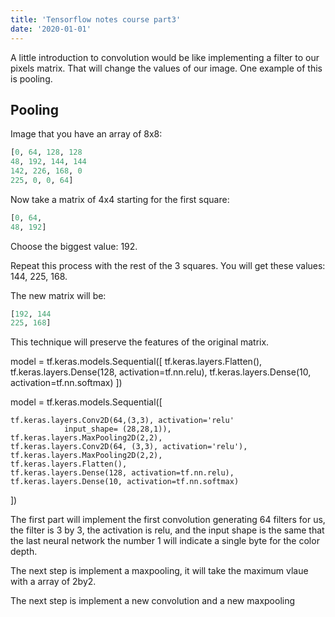 ```yaml
---
title: 'Tensorflow notes course part3'
date: '2020-01-01'
---
```


A little introduction to convolution would be like implementing a filter to our pixels matrix. That will change the values of our image. One example of this is pooling. 

## Pooling

Image that you have an array of 8x8:

```python
[0, 64, 128, 128
48, 192, 144, 144
142, 226, 168, 0
225, 0, 0, 64]
```
Now take a matrix of 4x4 starting for the first square:


```python
[0, 64, 
48, 192]
```

Choose the biggest value: 192. 

Repeat this process with the rest of the 3 squares. You will get these values: 144, 225, 168.

The new matrix will be:

```python
[192, 144
225, 168]
```
This technique will preserve the features of the original matrix. 




model = tf.keras.models.Sequential([
	tf.keras.layers.Flatten(),
	tf.keras.layers.Dense(128, activation=tf.nn.relu),
	tf.keras.layers.Dense(10, activation=tf.nn.softmax)
])



model = tf.keras.models.Sequential([
	
	tf.keras.layers.Conv2D(64,(3,3), activation='relu'
				input_shape= (28,28,1)),
	tf.keras.layers.MaxPooling2D(2,2),
	tf.keras.layers.Conv2D(64, (3,3), activation='relu'),
	tf.keras.layers.MaxPooling2D(2,2),
	tf.keras.layers.Flatten(),
	tf.keras.layers.Dense(128, activation=tf.nn.relu),
	tf.keras.layers.Dense(10, activation=tf.nn.softmax)
])

The first part will implement the first convolution
generating 64 filters for us, the filter is 3 by 3, the activation
is relu, and the input shape is the same that the last neural network
the number 1 will indicate a single byte for the color depth. 

The next step is implement a maxpooling, it will take the maximum vlaue
with a array of 2by2.

The next step is implement a new convolution and a new maxpooling